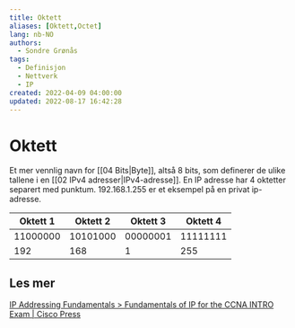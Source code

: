```yaml
---
title: Oktett
aliases: [Oktett,Octet]
lang: nb-NO
authors:
  - Sondre Grønås
tags:
  - Definisjon
  - Nettverk
  - IP
created: 2022-04-09 04:00:00
updated: 2022-08-17 16:42:28
---
```

# Oktett
Et mer vennlig navn for [[04 Bits|Byte]], altså 8 bits, som definerer de ulike tallene i en [[02 IPv4 adresser|IPv4-adresse]]. En IP adresse har 4 oktetter separert med punktum. $192.168.1.255$ er et eksempel på en privat ip-adresse.

| Oktett 1 | Oktett 2 | Oktett 3 | Oktett 4 |
| -- | -- | -- | -- |
|$11000000$ | $10101000$ | $00000001$ | $11111111$ |
| $192$ | $168$ | $1$ | $255$ |

## Les mer
[IP Addressing Fundamentals > Fundamentals of IP for the CCNA INTRO Exam | Cisco Press](https://www.ciscopress.com/articles/article.asp?p=101151&seqNum=3#:~:text=Each%20of%20the%20decimal%20numbers,is%201%2C%20and%20so%20on.)
